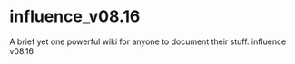 # influence_v08.16
A brief yet one powerful wiki for anyone to document their stuff. influence v08.16
